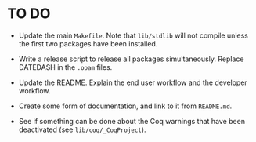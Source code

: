 # TO DO

* Update the main `Makefile`. Note that `lib/stdlib` will not compile
  unless the first two packages have been installed.

* Write a release script to release all packages simultaneously.
  Replace DATEDASH in the `.opam` files.

* Update the README. Explain the end user workflow and the developer
  workflow.

* Create some form of documentation, and link to it from `README.md`.

* See if something can be done about the Coq warnings that have been
  deactivated (see `lib/coq/_CoqProject`).

